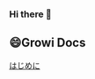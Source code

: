 ### Hi there 👋  

## 😄Growi Docs
[はじめに](https://github.com/suzuki1990ee/suzuki1990ee/blob/main/growidocs/page1.md)



<!--
**suzuki1990ee/suzuki1990ee** is a ✨ _special_ ✨ repository because its `README.md` (this file) appears on your GitHub profile.

Here are some ideas to get you started:

- 🔭 I’m currently working on ...
- 🌱 I’m currently learning ...
- 👯 I’m looking to collaborate on ...
- 🤔 I’m looking for help with ...
- 💬 Ask me about ...
- 📫 How to reach me: ...
- 😄 Pronouns: ...
- ⚡ Fun fact: ...
-->
